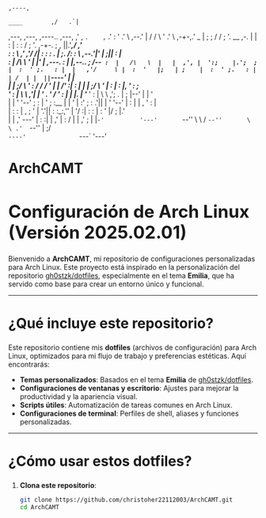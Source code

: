                                                                                              ,----, 
                                                                               ____        ,/   .`| 
   ,---,                          ,---,      ,----..     ,---,               ,'  , `.    ,`   .'  : 
  '  .' \                       ,--.' |     /   /   \   '  .' \           ,-+-,.' _ |  ;    ;     / 
 /  ;    '.      __  ,-.        |  |  :    |   :     : /  ;    '.      ,-+-. ;   , ||.'___,/    ,'  
:  :       \   ,' ,'/ /|        :  :  :    .   |  ;. /:  :       \    ,--.'|'   |  ;||    :     |   
:  |   /\   \  '  | |' | ,---.  :  |  |,--..   ; /--` :  |   /\   \  |   |  ,', |  ':;    |.';  ;   
|  :  ' ;.   : |  |   ,'/     \ |  :  '   |;   | ;    |  :  ' ;.   : |   | /  | |  ||`----'  |  |   
|  |  ;/  \   \'  :  / /    / ' |  |   /' :|   : |    |  |  ;/  \   \'   | :  | :  |,    '   :  ;   
'  :  | \  \ ,'|  | ' .    ' /  '  :  | | |.   | '___ '  :  | \  \ ,';   . |  ; |--'     |   |  '   
|  |  '  '--'  ;  : | '   ; :__ |  |  ' | :'   ; : .'||  |  '  '--'  |   : |  | ,        '   :  |   
|  :  :        |  , ; '   | '.'||  :  :_:,''   | '/  :|  :  :        |   : '  |/         ;   |.'    
|  | ,'         ---'  |   :    :|  | ,'    |   :    / |  | ,'        ;   | |`-'          '---'      
`--''                  \   \  / `--''       \   \ .'  `--''          |   ;/                         
                        `----'               `---`                   '---'                          
                                                                                                    

# ArchCAMT

<h1 style="font-size: 2.5em;">Configuración de Arch Linux (Versión 2025.02.01)</h1>

Bienvenido a **ArchCAMT**, mi repositorio de configuraciones personalizadas para Arch Linux. Este proyecto está inspirado en la personalización del repositorio [gh0stzk/dotfiles](https://github.com/gh0stzk/dotfiles), especialmente en el tema **Emilia**, que ha servido como base para crear un entorno único y funcional.

---

<h2 style="font-size: 2em;">¿Qué incluye este repositorio?</h2>

Este repositorio contiene mis **dotfiles** (archivos de configuración) para Arch Linux, optimizados para mi flujo de trabajo y preferencias estéticas. Aquí encontrarás:

- **Temas personalizados**: Basados en el tema **Emilia** de [gh0stzk/dotfiles](https://github.com/gh0stzk/dotfiles).
- **Configuraciones de ventanas y escritorio**: Ajustes para mejorar la productividad y la apariencia visual.
- **Scripts útiles**: Automatización de tareas comunes en Arch Linux.
- **Configuraciones de terminal**: Perfiles de shell, aliases y funciones personalizadas.

---

<h2 style="font-size: 2em;">¿Cómo usar estos dotfiles?</h2>

1. **Clona este repositorio**:
   ```bash
   git clone https://github.com/christoher22112003/ArchCAMT.git
   cd ArchCAMT